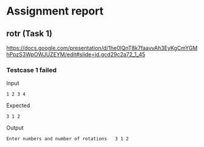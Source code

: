 # Assignment report
## rotr (Task 1)
https://docs.google.com/presentation/d/1he0lQnT8k7faavvAh3EyKgCmYGMhPpzS3WpOWJUZEYM/edit#slide=id.gcd29c2a72_1_45

### Testcase 1 failed
Input
```
1 2 3 4
```


Expected
```
3 1 2
```


Output
```
Enter numbers and number of rotations   3 1 2  
```

